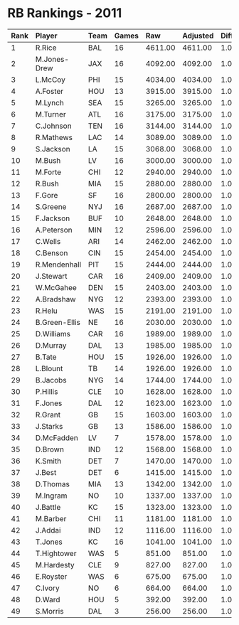 # RB Rankings - 2011

| Rank | Player        | Team | Games | Raw     | Adjusted | Difficulty | Avg/Game | Typical | Consistency | Trend    |
| :----| :-------------| :----| :-----| :-------| :--------| :----------| :--------| :-------| :-----------| :--------|
| 1    | R.Rice        | BAL  | 16    | 4611.00 | 4611.00  | 1.000      | 288.19   | 312.50  | 10/0/6      | +55.5%   |
| 2    | M.Jones-Drew  | JAX  | 16    | 4092.00 | 4092.00  | 1.000      | 255.75   | 245.00  | 8/0/8       | +67.1%   |
| 3    | L.McCoy       | PHI  | 15    | 4034.00 | 4034.00  | 1.000      | 268.93   | 267.00  | 6/1/8       | +55.4%   |
| 4    | A.Foster      | HOU  | 13    | 3915.00 | 3915.00  | 1.000      | 301.15   | 309.50  | 5/3/5       | +58.0%   |
| 5    | M.Lynch       | SEA  | 15    | 3265.00 | 3265.00  | 1.000      | 217.67   | 209.50  | 6/0/9       | +100.5%  |
| 6    | M.Turner      | ATL  | 16    | 3175.00 | 3175.00  | 1.000      | 198.44   | 211.00  | 9/2/5       | +88.9%   |
| 7    | C.Johnson     | TEN  | 16    | 3144.00 | 3144.00  | 1.000      | 196.50   | 198.00  | 8/4/4       | +78.7%   |
| 8    | R.Mathews     | LAC  | 14    | 3089.00 | 3089.00  | 1.000      | 220.64   | 212.50  | 5/3/6       | +69.3%   |
| 9    | S.Jackson     | LA   | 15    | 3068.00 | 3068.00  | 1.000      | 204.53   | 205.00  | 6/0/9       | +110.1%  |
| 10   | M.Bush        | LV   | 16    | 3000.00 | 3000.00  | 1.000      | 187.50   | 189.00  | 7/2/7       | +148.0%  |
| 11   | M.Forte       | CHI  | 12    | 2940.00 | 2940.00  | 1.000      | 245.00   | 256.00  | 6/1/5       | INACTIVE |
| 12   | R.Bush        | MIA  | 15    | 2880.00 | 2880.00  | 1.000      | 192.00   | 183.00  | 5/1/9       | +106.2%  |
| 13   | F.Gore        | SF   | 16    | 2800.00 | 2800.00  | 1.000      | 175.00   | 196.00  | 9/1/6       | +104.7%  |
| 14   | S.Greene      | NYJ  | 16    | 2687.00 | 2687.00  | 1.000      | 167.94   | 180.00  | 10/2/4      | +119.9%  |
| 15   | F.Jackson     | BUF  | 10    | 2648.00 | 2648.00  | 1.000      | 264.80   | 253.00  | 4/1/5       | INACTIVE |
| 16   | A.Peterson    | MIN  | 12    | 2596.00 | 2596.00  | 1.000      | 216.33   | 242.00  | 7/1/4       | +126.5%  |
| 17   | C.Wells       | ARI  | 14    | 2462.00 | 2462.00  | 1.000      | 175.86   | 142.50  | 6/0/8       | +141.5%  |
| 18   | C.Benson      | CIN  | 15    | 2454.00 | 2454.00  | 1.000      | 163.60   | 157.00  | 7/2/6       | +67.5%   |
| 19   | R.Mendenhall  | PIT  | 15    | 2444.00 | 2444.00  | 1.000      | 162.93   | 158.00  | 7/1/7       | +91.0%   |
| 20   | J.Stewart     | CAR  | 16    | 2409.00 | 2409.00  | 1.000      | 150.56   | 154.00  | 6/4/6       | +59.6%   |
| 21   | W.McGahee     | DEN  | 15    | 2403.00 | 2403.00  | 1.000      | 160.20   | 159.50  | 7/0/8       | +150.5%  |
| 22   | A.Bradshaw    | NYG  | 12    | 2393.00 | 2393.00  | 1.000      | 199.42   | 210.00  | 7/2/3       | +80.2%   |
| 23   | R.Helu        | WAS  | 15    | 2191.00 | 2191.00  | 1.000      | 146.07   | 147.00  | 9/0/6       | +354.1%  |
| 24   | B.Green-Ellis | NE   | 16    | 2030.00 | 2030.00  | 1.000      | 126.88   | 117.50  | 8/1/7       | +238.4%  |
| 25   | D.Williams    | CAR  | 16    | 1989.00 | 1989.00  | 1.000      | 124.31   | 131.00  | 10/0/6      | +110.3%  |
| 26   | D.Murray      | DAL  | 13    | 1985.00 | 1985.00  | 1.000      | 152.69   | 151.50  | 8/0/5       | INACTIVE |
| 27   | B.Tate        | HOU  | 15    | 1926.00 | 1926.00  | 1.000      | 128.40   | 130.50  | 7/0/8       | +296.8%  |
| 28   | L.Blount      | TB   | 14    | 1926.00 | 1926.00  | 1.000      | 137.57   | 134.00  | 7/0/7       | +246.9%  |
| 29   | B.Jacobs      | NYG  | 14    | 1744.00 | 1744.00  | 1.000      | 124.57   | 107.00  | 5/2/7       | +163.3%  |
| 30   | P.Hillis      | CLE  | 10    | 1628.00 | 1628.00  | 1.000      | 162.80   | 143.00  | 3/2/5       | +158.6%  |
| 31   | F.Jones       | DAL  | 12    | 1623.00 | 1623.00  | 1.000      | 135.25   | 150.50  | 6/0/6       | +294.8%  |
| 32   | R.Grant       | GB   | 15    | 1603.00 | 1603.00  | 1.000      | 106.87   | 101.00  | 8/2/5       | +164.0%  |
| 33   | J.Starks      | GB   | 13    | 1586.00 | 1586.00  | 1.000      | 122.00   | 128.50  | 5/2/6       | +134.9%  |
| 34   | D.McFadden    | LV   | 7     | 1578.00 | 1578.00  | 1.000      | 225.43   | 254.50  | 5/0/2       | INACTIVE |
| 35   | D.Brown       | IND  | 12    | 1568.00 | 1568.00  | 1.000      | 130.67   | 122.00  | 5/1/6       | +106.3%  |
| 36   | K.Smith       | DET  | 7     | 1470.00 | 1470.00  | 1.000      | 210.00   | 217.00  | 4/0/3       | +216.0%  |
| 37   | J.Best        | DET  | 6     | 1415.00 | 1415.00  | 1.000      | 235.83   | 243.50  | 4/0/2       | INACTIVE |
| 38   | D.Thomas      | MIA  | 13    | 1342.00 | 1342.00  | 1.000      | 103.23   | 85.50   | 5/0/8       | +171.5%  |
| 39   | M.Ingram      | NO   | 10    | 1337.00 | 1337.00  | 1.000      | 133.70   | 121.50  | 3/1/6       | INACTIVE |
| 40   | J.Battle      | KC   | 15    | 1323.00 | 1323.00  | 1.000      | 88.20    | 82.00   | 7/0/8       | +252.7%  |
| 41   | M.Barber      | CHI  | 11    | 1181.00 | 1181.00  | 1.000      | 107.36   | 96.50   | 5/2/4       | +117.6%  |
| 42   | J.Addai       | IND  | 12    | 1116.00 | 1116.00  | 1.000      | 93.00    | 91.00   | 6/2/4       | +170.8%  |
| 43   | T.Jones       | KC   | 16    | 1041.00 | 1041.00  | 1.000      | 65.06    | 58.50   | 6/0/10      | +173.1%  |
| 44   | T.Hightower   | WAS  | 5     | 851.00  | 851.00   | 1.000      | 170.20   | 186.00  | 2/1/2       | INACTIVE |
| 45   | M.Hardesty    | CLE  | 9     | 827.00  | 827.00   | 1.000      | 91.89    | 85.50   | 4/1/4       | +941.4%  |
| 46   | E.Royster     | WAS  | 6     | 675.00  | 675.00   | 1.000      | 112.50   | 123.00  | 4/0/2       | +584.9%  |
| 47   | C.Ivory       | NO   | 6     | 664.00  | 664.00   | 1.000      | 110.67   | 93.50   | 2/1/3       | +149.5%  |
| 48   | D.Ward        | HOU  | 5     | 392.00  | 392.00   | 1.000      | 78.40    | 79.50   | 2/0/3       | N/A      |
| 49   | S.Morris      | DAL  | 3     | 256.00  | 256.00   | 1.000      | 85.33    | 85.33   | 1/0/2       | N/A      |

